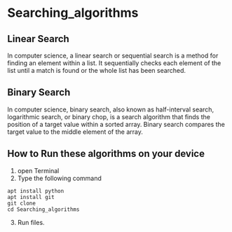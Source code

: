 # Searching_algorithms
## Linear Search
In computer science, a linear search or sequential search is a method for finding an element within a list. It sequentially checks each element of the list until a match is found or the whole list has been searched.

## Binary Search
In computer science, binary search, also known as half-interval search, logarithmic search, or binary chop, is a search algorithm that finds the position of a target value within a sorted array. Binary search compares the target value to the middle element of the array.

## How to Run these algorithms on your device
1. open Terminal
2. Type the following command
```
apt install python
apt install git
git clone 
cd Searching_algorithms
```
3. Run files.
